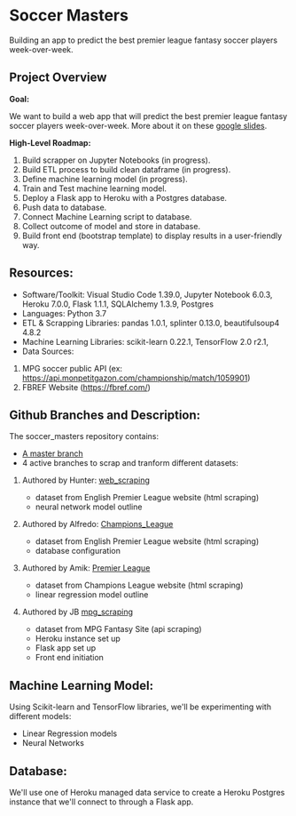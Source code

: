 # Soccer Masters
Building an app to predict the best premier league fantasy soccer players week-over-week.

## Project Overview

**Goal:** 

We want to build a web app that will predict the best premier league fantasy soccer players week-over-week.
More about it on these [google slides](https://docs.google.com/presentation/d/1YtSbjRKvxFkOw0FImH7IjGVvhv1ygMPneUkmmDmC6IA/edit?usp=sharing).

**High-Level Roadmap:**
1. Build scrapper on Jupyter Notebooks (in progress).
2. Build ETL process to build clean dataframe (in progress).
3. Define machine learning model (in progress).
4. Train and Test machine learning model.
5. Deploy a Flask app to Heroku with a Postgres database.
6. Push data to database.
7. Connect Machine Learning script to database.
8. Collect outcome of model and store in database.
9. Build front end (bootstrap template) to display results in a user-friendly way.

## Resources:

- Software/Toolkit: Visual Studio Code 1.39.0, Jupyter Notebook 6.0.3, Heroku 7.0.0, Flask 1.1.1, SQLAlchemy 1.3.9, Postgres
- Languages: Python 3.7
- ETL & Scrapping Libraries: pandas 1.0.1, splinter 0.13.0, beautifulsoup4 4.8.2
- Machine Learning Libraries: scikit-learn 0.22.1, TensorFlow 2.0 r2.1,
- Data Sources:
1. MPG soccer public API (ex: https://api.monpetitgazon.com/championship/match/1059901)
2. FBREF Website (https://fbref.com/)

## Github Branches and Description:

The soccer_masters repository contains:
- [A master branch](https://github.com/jbtrahin/soccer_masters)
- 4 active branches to scrap and tranform different datasets:

1. Authored by Hunter: [web_scraping](https://github.com/jbtrahin/soccer_masters/tree/web_scraping)
    - dataset from English Premier League website (html scraping)
    - neural network model outline
    
2. Authored by Alfredo: [Champions_League](https://github.com/jbtrahin/soccer_masters/tree/Champions_League)
    - dataset from English Premier League website (html scraping)
    - database configuration
    
3. Authored by Amik: [Premier League](https://github.com/jbtrahin/soccer_masters/tree/premier_league)
    - dataset from Champions League website (html scraping)
    - linear regression model outline
    
4. Authored by JB [mpg_scraping](https://github.com/jbtrahin/soccer_masters/tree/mpg_scraping)
    - dataset from MPG Fantasy Site (api scraping)
    - Heroku instance set up
    - Flask app set up
    - Front end initiation

## Machine Learning Model:

Using Scikit-learn and TensorFlow libraries, we'll be experimenting with different models:
- Linear Regression models
- Neural Networks

## Database:

We'll use one of Heroku managed data service to create a Heroku Postgres instance that we'll connect to through a Flask app.


